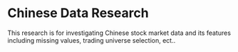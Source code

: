 # Chinese Data Research
This research is for investigating Chinese stock market data and its features including missing values, trading universe selection, ect.. 

